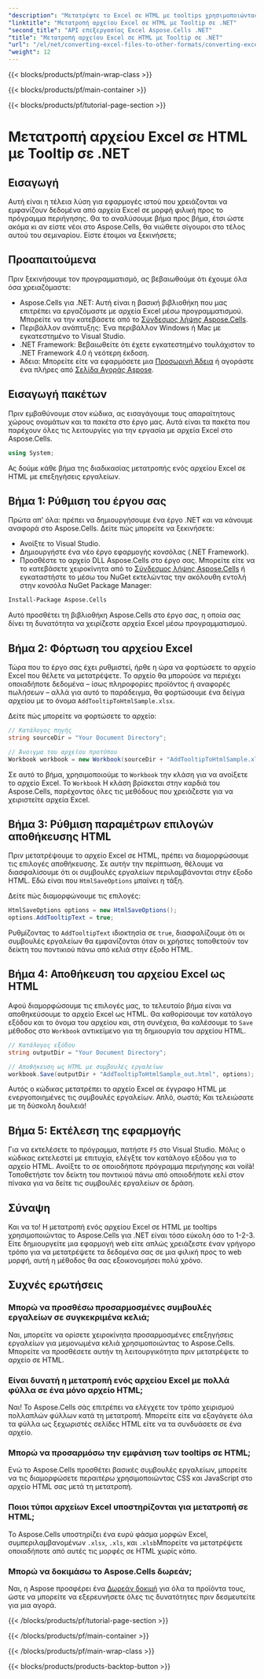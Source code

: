 ```yaml
---
"description": "Μετατρέψτε το Excel σε HTML με tooltips χρησιμοποιώντας το Aspose.Cells για .NET σε λίγα απλά βήματα. Βελτιώστε τις εφαρμογές ιστού σας με διαδραστικά δεδομένα Excel χωρίς κόπο."
"linktitle": "Μετατροπή αρχείου Excel σε HTML με Tooltip σε .NET"
"second_title": "API επεξεργασίας Excel Aspose.Cells .NET"
"title": "Μετατροπή αρχείου Excel σε HTML με Tooltip σε .NET"
"url": "/el/net/converting-excel-files-to-other-formats/converting-excel-file-to-html-with-tooltip/"
"weight": 12
---
```


{{< blocks/products/pf/main-wrap-class >}}

{{< blocks/products/pf/main-container >}}

{{< blocks/products/pf/tutorial-page-section >}}

# Μετατροπή αρχείου Excel σε HTML με Tooltip σε .NET

## Εισαγωγή

Αυτή είναι η τέλεια λύση για εφαρμογές ιστού που χρειάζονται να εμφανίζουν δεδομένα από αρχεία Excel σε μορφή φιλική προς το πρόγραμμα περιήγησης. Θα το αναλύσουμε βήμα προς βήμα, έτσι ώστε ακόμα κι αν είστε νέοι στο Aspose.Cells, θα νιώθετε σίγουροι στο τέλος αυτού του σεμιναρίου. Είστε έτοιμοι να ξεκινήσετε;

## Προαπαιτούμενα

Πριν ξεκινήσουμε τον προγραμματισμό, ας βεβαιωθούμε ότι έχουμε όλα όσα χρειαζόμαστε:

- Aspose.Cells για .NET: Αυτή είναι η βασική βιβλιοθήκη που μας επιτρέπει να εργαζόμαστε με αρχεία Excel μέσω προγραμματισμού. Μπορείτε να την κατεβάσετε από το [Σύνδεσμος λήψης Aspose.Cells](https://releases.aspose.com/cells/net/).
- Περιβάλλον ανάπτυξης: Ένα περιβάλλον Windows ή Mac με εγκατεστημένο το Visual Studio.
- .NET Framework: Βεβαιωθείτε ότι έχετε εγκατεστημένο τουλάχιστον το .NET Framework 4.0 ή νεότερη έκδοση.
- Άδεια: Μπορείτε είτε να εφαρμόσετε μια [Προσωρινή Άδεια](https://purchase.aspose.com/temporary-license/) ή αγοράστε ένα πλήρες από [Σελίδα Αγοράς Aspose](https://purchase.aspose.com/buy).

## Εισαγωγή πακέτων

Πριν εμβαθύνουμε στον κώδικα, ας εισαγάγουμε τους απαραίτητους χώρους ονομάτων και τα πακέτα στο έργο μας. Αυτά είναι τα πακέτα που παρέχουν όλες τις λειτουργίες για την εργασία με αρχεία Excel στο Aspose.Cells.

```csharp
using System;
```

Ας δούμε κάθε βήμα της διαδικασίας μετατροπής ενός αρχείου Excel σε HTML με επεξηγήσεις εργαλείων.

## Βήμα 1: Ρύθμιση του έργου σας

Πρώτα απ' όλα: πρέπει να δημιουργήσουμε ένα έργο .NET και να κάνουμε αναφορά στο Aspose.Cells. Δείτε πώς μπορείτε να ξεκινήσετε:

- Ανοίξτε το Visual Studio.
- Δημιουργήστε ένα νέο έργο εφαρμογής κονσόλας (.NET Framework).
- Προσθέστε το αρχείο DLL Aspose.Cells στο έργο σας. Μπορείτε είτε να το κατεβάσετε χειροκίνητα από το [Σύνδεσμος λήψης Aspose.Cells](https://releases.aspose.com/cells/net/) ή εγκαταστήστε το μέσω του NuGet εκτελώντας την ακόλουθη εντολή στην κονσόλα NuGet Package Manager:

```bash
Install-Package Aspose.Cells
```

Αυτό προσθέτει τη βιβλιοθήκη Aspose.Cells στο έργο σας, η οποία σας δίνει τη δυνατότητα να χειρίζεστε αρχεία Excel μέσω προγραμματισμού.

## Βήμα 2: Φόρτωση του αρχείου Excel

Τώρα που το έργο σας έχει ρυθμιστεί, ήρθε η ώρα να φορτώσετε το αρχείο Excel που θέλετε να μετατρέψετε. Το αρχείο θα μπορούσε να περιέχει οποιαδήποτε δεδομένα – ίσως πληροφορίες προϊόντος ή αναφορές πωλήσεων – αλλά για αυτό το παράδειγμα, θα φορτώσουμε ένα δείγμα αρχείου με το όνομα `AddTooltipToHtmlSample.xlsx`.

Δείτε πώς μπορείτε να φορτώσετε το αρχείο:

```csharp
// Κατάλογος πηγής
string sourceDir = "Your Document Directory";

// Άνοιγμα του αρχείου προτύπου
Workbook workbook = new Workbook(sourceDir + "AddTooltipToHtmlSample.xlsx");
```

Σε αυτό το βήμα, χρησιμοποιούμε το `Workbook` την κλάση για να ανοίξετε το αρχείο Excel. Το `Workbook` Η κλάση βρίσκεται στην καρδιά του Aspose.Cells, παρέχοντας όλες τις μεθόδους που χρειάζεστε για να χειριστείτε αρχεία Excel.

## Βήμα 3: Ρύθμιση παραμέτρων επιλογών αποθήκευσης HTML

Πριν μετατρέψουμε το αρχείο Excel σε HTML, πρέπει να διαμορφώσουμε τις επιλογές αποθήκευσης. Σε αυτήν την περίπτωση, θέλουμε να διασφαλίσουμε ότι οι συμβουλές εργαλείων περιλαμβάνονται στην έξοδο HTML. Εδώ είναι που `HtmlSaveOptions` μπαίνει η τάξη.

Δείτε πώς διαμορφώνουμε τις επιλογές:

```csharp
HtmlSaveOptions options = new HtmlSaveOptions();
options.AddTooltipText = true;
```

Ρυθμίζοντας το `AddTooltipText` ιδιοκτησία σε `true`, διασφαλίζουμε ότι οι συμβουλές εργαλείων θα εμφανίζονται όταν οι χρήστες τοποθετούν τον δείκτη του ποντικιού πάνω από κελιά στην έξοδο HTML.

## Βήμα 4: Αποθήκευση του αρχείου Excel ως HTML

Αφού διαμορφώσουμε τις επιλογές μας, το τελευταίο βήμα είναι να αποθηκεύσουμε το αρχείο Excel ως HTML. Θα καθορίσουμε τον κατάλογο εξόδου και το όνομα του αρχείου και, στη συνέχεια, θα καλέσουμε το `Save` μέθοδος στο `Workbook` αντικείμενο για τη δημιουργία του αρχείου HTML.

```csharp
// Κατάλογος εξόδου
string outputDir = "Your Document Directory";

// Αποθήκευση ως HTML με συμβουλές εργαλείων
workbook.Save(outputDir + "AddTooltipToHtmlSample_out.html", options);
```

Αυτός ο κώδικας μετατρέπει το αρχείο Excel σε έγγραφο HTML με ενεργοποιημένες τις συμβουλές εργαλείων. Απλό, σωστά; Και τελειώσατε με τη δύσκολη δουλειά!

## Βήμα 5: Εκτέλεση της εφαρμογής

Για να εκτελέσετε το πρόγραμμα, πατήστε `F5` στο Visual Studio. Μόλις ο κώδικας εκτελεστεί με επιτυχία, ελέγξτε τον κατάλογο εξόδου για το αρχείο HTML. Ανοίξτε το σε οποιοδήποτε πρόγραμμα περιήγησης και voilà! Τοποθετήστε τον δείκτη του ποντικιού πάνω από οποιοδήποτε κελί στον πίνακα για να δείτε τις συμβουλές εργαλείων σε δράση.

## Σύναψη

Και να το! Η μετατροπή ενός αρχείου Excel σε HTML με tooltips χρησιμοποιώντας το Aspose.Cells για .NET είναι τόσο εύκολη όσο το 1-2-3. Είτε δημιουργείτε μια εφαρμογή web είτε απλώς χρειάζεστε έναν γρήγορο τρόπο για να μετατρέψετε τα δεδομένα σας σε μια φιλική προς το web μορφή, αυτή η μέθοδος θα σας εξοικονομήσει πολύ χρόνο. 

## Συχνές ερωτήσεις

### Μπορώ να προσθέσω προσαρμοσμένες συμβουλές εργαλείων σε συγκεκριμένα κελιά;
Ναι, μπορείτε να ορίσετε χειροκίνητα προσαρμοσμένες επεξηγήσεις εργαλείων για μεμονωμένα κελιά χρησιμοποιώντας το Aspose.Cells. Μπορείτε να προσθέσετε αυτήν τη λειτουργικότητα πριν μετατρέψετε το αρχείο σε HTML.

### Είναι δυνατή η μετατροπή ενός αρχείου Excel με πολλά φύλλα σε ένα μόνο αρχείο HTML;
Ναι! Το Aspose.Cells σάς επιτρέπει να ελέγχετε τον τρόπο χειρισμού πολλαπλών φύλλων κατά τη μετατροπή. Μπορείτε είτε να εξαγάγετε όλα τα φύλλα ως ξεχωριστές σελίδες HTML είτε να τα συνδυάσετε σε ένα αρχείο.


### Μπορώ να προσαρμόσω την εμφάνιση των tooltips σε HTML;
Ενώ το Aspose.Cells προσθέτει βασικές συμβουλές εργαλείων, μπορείτε να τις διαμορφώσετε περαιτέρω χρησιμοποιώντας CSS και JavaScript στο αρχείο HTML σας μετά τη μετατροπή.

### Ποιοι τύποι αρχείων Excel υποστηρίζονται για μετατροπή σε HTML;
Το Aspose.Cells υποστηρίζει ένα ευρύ φάσμα μορφών Excel, συμπεριλαμβανομένων `.xlsx`, `.xls`, και `.xlsb`Μπορείτε να μετατρέψετε οποιαδήποτε από αυτές τις μορφές σε HTML χωρίς κόπο.

### Μπορώ να δοκιμάσω το Aspose.Cells δωρεάν;
Ναι, η Aspose προσφέρει ένα [Δωρεάν δοκιμή](https://releases.aspose.com/) για όλα τα προϊόντα τους, ώστε να μπορείτε να εξερευνήσετε όλες τις δυνατότητες πριν δεσμευτείτε για μια αγορά.

{{< /blocks/products/pf/tutorial-page-section >}}

{{< /blocks/products/pf/main-container >}}

{{< /blocks/products/pf/main-wrap-class >}}

{{< blocks/products/products-backtop-button >}}
